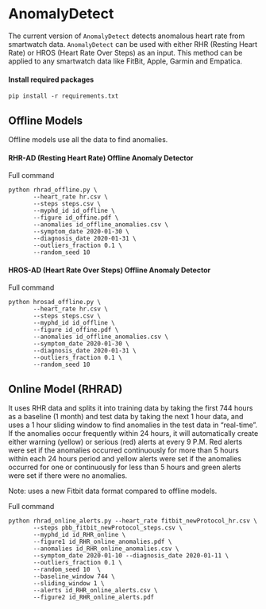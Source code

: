 # AnomalyDetect
The current version of `AnomalyDetect` detects anomalous heart rate from smartwatch data. `AnomalyDetect` can be used with either RHR (Resting Heart Rate) or HROS (Heart Rate Over Steps) as an input. This method can be applied to any smartwatch data like FitBit, Apple, Garmin and Empatica.


#### Install required packages

```
pip install -r requirements.txt
```


## Offline Models 

Offline models use all the data to find anomalies.

#### RHR-AD (Resting Heart Rate) Offline Anomaly Detector

Full command 
```
python rhrad_offline.py \
       --heart_rate hr.csv \
       --steps steps.csv \
       --myphd_id id_offline \
       --figure id_offine.pdf \
       --anomalies id_offline_anomalies.csv \
       --symptom_date 2020-01-30 \
       --diagnosis_date 2020-01-31 \
       --outliers_fraction 0.1 \
       --random_seed 10 
 ```
 

#### HROS-AD (Heart Rate Over Steps) Offline Anomaly Detector

Full command 
```
python hrosad_offline.py \
       --heart_rate hr.csv \
       --steps steps.csv \
       --myphd_id id_offline \
       --figure id_offine.pdf \
       --anomalies id_offline_anomalies.csv \
       --symptom_date 2020-01-30 \
       --diagnosis_date 2020-01-31 \
       --outliers_fraction 0.1 \
       --random_seed 10 
 ```
 
 

## Online Model (RHRAD)

It uses RHR data and splits it into training data by taking the first 744 hours as a baseline (1 month) and test data by taking the next 1 hour data, and uses a 1 hour sliding window to find anomalies in the test data in “real-time”. If the anomalies occur frequently within 24 hours, it will automatically create either warning (yellow) or serious (red) alerts at every 9 P.M. Red alerts were set if the anomalies occurred continuously for more than 5 hours within each 24 hours period and yellow alerts were set if the anomalies occurred for one or continuously for less than 5 hours and green alerts were set if there were no anomalies. 

Note: uses a new Fitbit data format compared to offline models.

Full command
```
python rhrad_online_alerts.py --heart_rate fitbit_newProtocol_hr.csv \
       --steps pbb_fitbit_newProtocol_steps.csv \
       --myphd_id id_RHR_online \
       --figure1 id_RHR_online_anomalies.pdf \
       --anomalies id_RHR_online_anomalies.csv \
       --symptom_date 2020-01-10 --diagnosis_date 2020-01-11 \
       --outliers_fraction 0.1 \
       --random_seed 10  \
       --baseline_window 744 \
       --sliding_window 1 \
       --alerts id_RHR_online_alerts.csv \
       --figure2 id_RHR_online_alerts.pdf
```
